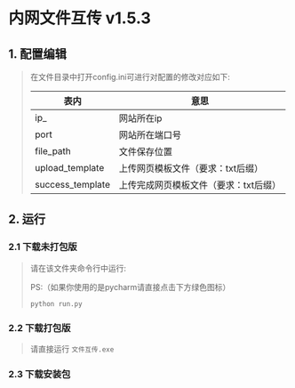 # 内网文件互传 v1.5.3

## 1. 配置编辑 
>在文件目录中打开config.ini可进行对配置的修改对应如下:  
> 
> | 表内                | 意思                    |
> |-------------------|-----------------------|
> | ip_               | 网站所在ip                |
> | port              | 网站所在端口号               |
> | file_path         | 文件保存位置                |
> | upload_template   | 上传网页模板文件（要求：txt后缀）    |
> | success_template  | 上传完成网页模板文件（要求：txt后缀）  |

## 2. 运行

### 2.1 下载未打包版
> 请在该文件夹命令行中运行:
> 
> PS:（如果你使用的是pycharm请直接点击下方绿色图标）
> 
> `python run.py`
 
### 2.2 下载打包版
> 请直接运行 `文件互传.exe`

### 2.3 下载安装包